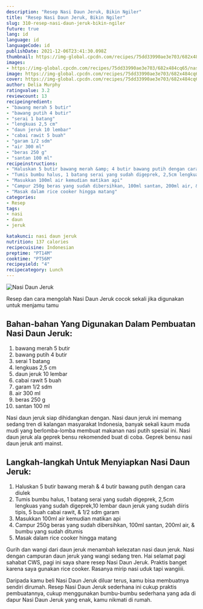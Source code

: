 ```yaml
---
description: "Resep Nasi Daun Jeruk, Bikin Ngiler"
title: "Resep Nasi Daun Jeruk, Bikin Ngiler"
slug: 310-resep-nasi-daun-jeruk-bikin-ngiler
future: true
lang: id
language: id
languageCode: id
publishDate: 2021-12-06T23:41:30.098Z 
thumbnail: https://img-global.cpcdn.com/recipes/75dd33990ae3e703/682x484cq65/nasi-daun-jeruk-foto-resep-utama.png
images:
- https://img-global.cpcdn.com/recipes/75dd33990ae3e703/682x484cq65/nasi-daun-jeruk-foto-resep-utama.png
image: https://img-global.cpcdn.com/recipes/75dd33990ae3e703/682x484cq65/nasi-daun-jeruk-foto-resep-utama.png
cover: https://img-global.cpcdn.com/recipes/75dd33990ae3e703/682x484cq65/nasi-daun-jeruk-foto-resep-utama.png
author: Delia Murphy
ratingvalue: 3.2
reviewcount: 13
recipeingredient:
- "bawang merah 5 butir"
- "bawang putih 4 butir"
- "serai 1 batang"
- "lengkuas 2,5 cm"
- "daun jeruk 10 lembar"
- "cabai rawit 5 buah"
- "garam 1/2 sdm"
- "air 300 ml"
- "beras 250 g"
- "santan 100 ml"
recipeinstructions:
- "Haluskan 5 butir bawang merah &amp; 4 butir bawang putih dengan cara diulek"
- "Tumis bumbu halus, 1 batang serai yang sudah digeprek, 2,5cm lengkuas yang sudah digeprek,10 lembar daun jeruk yang sudah diiris tipis, 5 buah cabai rawit, &amp; 1/2 sdm garam"
- "Masukkan 100ml air kemudian matikan api"
- "Campur 250g beras yang sudah dibersihkan, 100ml santan, 200ml air, &amp; bumbu yang sudah ditumis"
- "Masak dalam rice cooker hingga matang"
categories:
- Resep
tags:
- nasi
- daun
- jeruk

katakunci: nasi daun jeruk 
nutrition: 137 calories
recipecuisine: Indonesian
preptime: "PT14M"
cooktime: "PT56M"
recipeyield: "4"
recipecategory: Lunch
---
```



![Nasi Daun Jeruk](https://img-global.cpcdn.com/recipes/75dd33990ae3e703/682x484cq65/nasi-daun-jeruk-foto-resep-utama.png)

Resep dan cara mengolah  Nasi Daun Jeruk cocok sekali jika digunakan untuk menjamu tamu

<!--inarticleads1-->

## Bahan-bahan Yang Digunakan Dalam Pembuatan Nasi Daun Jeruk:

1. bawang merah 5 butir
1. bawang putih 4 butir
1. serai 1 batang
1. lengkuas 2,5 cm
1. daun jeruk 10 lembar
1. cabai rawit 5 buah
1. garam 1/2 sdm
1. air 300 ml
1. beras 250 g
1. santan 100 ml

Nasi daun jeruk siap dihidangkan dengan. Nasi daun jeruk ini memang sedang tren di kalangan masyarakat Indonesia, banyak sekali kaum muda mudi yang berlomba-lomba membuat makanan nasi putih spesial ini. Nasi daun jeruk ala geprek bensu rekomended buat di coba. Geprek bensu nasi daun jeruk anti mainst. 

<!--inarticleads2-->

## Langkah-langkah Untuk Menyiapkan Nasi Daun Jeruk:

1. Haluskan 5 butir bawang merah &amp; 4 butir bawang putih dengan cara diulek
1. Tumis bumbu halus, 1 batang serai yang sudah digeprek, 2,5cm lengkuas yang sudah digeprek,10 lembar daun jeruk yang sudah diiris tipis, 5 buah cabai rawit, &amp; 1/2 sdm garam
1. Masukkan 100ml air kemudian matikan api
1. Campur 250g beras yang sudah dibersihkan, 100ml santan, 200ml air, &amp; bumbu yang sudah ditumis
1. Masak dalam rice cooker hingga matang


Gurih dan wangi dari daun jeruk menambah kelezatan nasi daun jeruk. Nasi dengan campuran daun jeruk yang wangi sedang tren. Hai selamat pagi sahabat CWS, pagi ini saya share resep Nasi Daun Jeruk. Praktis banget karena saya gunakan rice cooker. Rasanya mirip nasi uduk tapi wangiiii. 

Daripada kamu beli  Nasi Daun Jeruk  diluar terus, kamu  bisa membuatnya sendiri dirumah. Resep  Nasi Daun Jeruk  sederhana ini cukup praktis pembuatannya, cukup menggunakan bumbu-bumbu sederhana yang ada di dapur  Nasi Daun Jeruk  yang enak, kamu nikmati di rumah.
